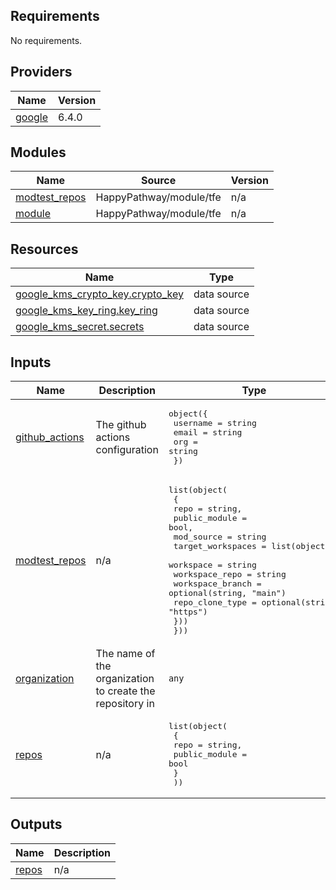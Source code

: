<!-- BEGIN_TF_DOCS -->
## Requirements

No requirements.

## Providers

| Name | Version |
|------|---------|
| <a name="provider_google"></a> [google](#provider\_google) | 6.4.0 |

## Modules

| Name | Source | Version |
|------|--------|---------|
| <a name="module_modtest_repos"></a> [modtest\_repos](#module\_modtest\_repos) | HappyPathway/module/tfe | n/a |
| <a name="module_module"></a> [module](#module\_module) | HappyPathway/module/tfe | n/a |

## Resources

| Name | Type |
|------|------|
| [google_kms_crypto_key.crypto_key](https://registry.terraform.io/providers/hashicorp/google/latest/docs/data-sources/kms_crypto_key) | data source |
| [google_kms_key_ring.key_ring](https://registry.terraform.io/providers/hashicorp/google/latest/docs/data-sources/kms_key_ring) | data source |
| [google_kms_secret.secrets](https://registry.terraform.io/providers/hashicorp/google/latest/docs/data-sources/kms_secret) | data source |

## Inputs

| Name | Description | Type | Default | Required |
|------|-------------|------|---------|:--------:|
| <a name="input_github_actions"></a> [github\_actions](#input\_github\_actions) | The github actions configuration | <pre>object({<br>    username = string<br>    email    = string<br>    org      = string<br>  })</pre> | n/a | yes |
| <a name="input_modtest_repos"></a> [modtest\_repos](#input\_modtest\_repos) | n/a | <pre>list(object(<br>    {<br>      repo          = string,<br>      public_module = bool,<br>      mod_source    = string<br>      target_workspaces = list(object({<br>        workspace        = string<br>        workspace_repo   = string<br>        workspace_branch = optional(string, "main")<br>        repo_clone_type  = optional(string, "https")<br>      }))<br>  }))</pre> | n/a | yes |
| <a name="input_organization"></a> [organization](#input\_organization) | The name of the organization to create the repository in | `any` | n/a | yes |
| <a name="input_repos"></a> [repos](#input\_repos) | n/a | <pre>list(object(<br>    {<br>      repo          = string,<br>      public_module = bool<br>    }<br>  ))</pre> | n/a | yes |

## Outputs

| Name | Description |
|------|-------------|
| <a name="output_repos"></a> [repos](#output\_repos) | n/a |
<!-- END_TF_DOCS -->